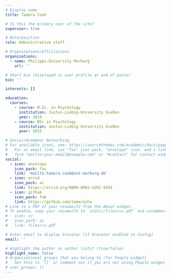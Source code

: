 ```yaml
---
# Display name
title: Tamara Cook

# Is this the primary user of the site?
superuser: true

# Role/position
role: Administrative staff

# Organizations/Affiliations
organizations:
  - name: Philipps-University Marburg
    url: ''

# Short bio (displayed in user profile at end of posts)
bio: ''

interests: []

education:
  courses:
    - course: M.Sc. in Psychology
      institution: Justus-Liebig-University Gießen
      year: 2019
    - course: BSc in Psychology
      institution: Justus-Liebig-University Gießen
      year: 2015

# Social/Academic Networking
# For available icons, see: https://sourcethemes.com/academic/docs/page-builder/#icons
#   For an email link, use "fas" icon pack, "envelope" icon, and a link in the
#   form "mailto:your-email@example.com" or "#contact" for contact widget.
social:
  - icon: envelope
    icon_pack: fas
    link: 'mailto:tamara.cook@uni-marburg.de'
  - icon: orcid
    icon_pack: ai
    link: https://orcid.org/0000-0002-4281-9554
  - icon: github
    icon_pack: fab
    link: https://github.com/tamaracha
# Link to a PDF of your resume/CV from the About widget.
# To enable, copy your resume/CV to `static/files/cv.pdf` and uncomment the lines below.
# - icon: cv
#   icon_pack: ai
#   link: files/cv.pdf

# Enter email to display Gravatar (if Gravatar enabled in Config)
email: ''

# Highlight the author in author lists? (true/false)
highlight_name: false
# Organizational groups that you belong to (for People widget)
#   Set this to `[]` or comment out if you are not using People widget.
# user_groups: []
---
```

